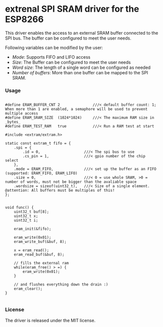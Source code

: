 # extrenal SPI SRAM driver for the ESP8266

This driver enables the access to an external SRAM buffer connected to the SPI bus. The buffer can be configured to meet the user needs. 

Following variables can be modified by the user:

- _Mode_: Supports FIFO and LIFO access
- _Size_: The Buffer can be configured to meet the user needs
- _Word size_: The length of a single word can be configured as needed
- _Number of buffers_: More than one buffer can be mapped to the SPI SRAM.


### Usage

````

#define ERAM_BUFFER_CNT	2				///< default buffer count: 1; When more than 1 are enabled, a semaphore will be used to prevent multiple access
#define ERAM_SRAM_SIZE	(1024*1024)		///< The maximum RAM size in _bytes_ 
#define ERAM_TEST_RAM	true			///< Run a RAM test at start

#include <extram/extram.h>

static const extram_t fifo = {
	.spi = {
		.id = 0,					///< The spi bus to use
		.cs_pin = 1,				///< gpio number of the chip select
	},
	.mode = ERAM_FIFO,				///< set up the buffer as an FIFO (supported: ERAM_FIFO, ERAM_LIFO)
	.size = 0,						///< 0 = use whole SRAM, >0 = number of words, must not be bigger than the avaliable space
	.wordsize = sizeof(uint32_t),	///< Size of a single element. @attention: All buffers must be multiples of this!
};


void func() {
	uint32_t buf[8];
	uint32_t x;
	uint32_t i;

	eram_init(&fifo);
	
	eram_write(0x01);
	eram_write_buf(&buf, 8);
	
	x = eram_read();
	eram_read_buf(&buf, 8);
	
	// fills the external ram
	while(eram_free() > =) {
		eram_write(0x01);
	}
	
	// and flushes everything down the drain :)
	eram_clear();
}


````

### License

The driver is released under the MIT license.


